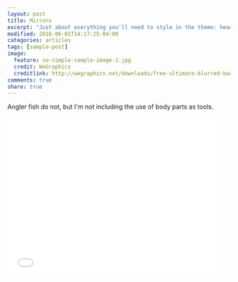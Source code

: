 ```yaml
---
layout: post
title: Mirrors
excerpt: "Just about everything you'll need to style in the theme: headings, paragraphs, blockquotes, tables, code blocks, and more."
modified: 2016-06-01T14:17:25-04:00
categories: articles
tags: [sample-post]
image:
  feature: so-simple-sample-image-1.jpg
  credit: WeGraphics
  creditlink: http://wegraphics.net/downloads/free-ultimate-blurred-background-pack/
comments: true
share: true
---
```


Angler fish do not, but I'm not including the use of body parts as tools.

<iframe src='//gifs.com/embed/Jy0Zzg' frameborder='0' scrolling='no' width='480px' height='360px' style='-webkit-backface-visibility: hidden;-webkit-transform: scale(1);' ></iframe>